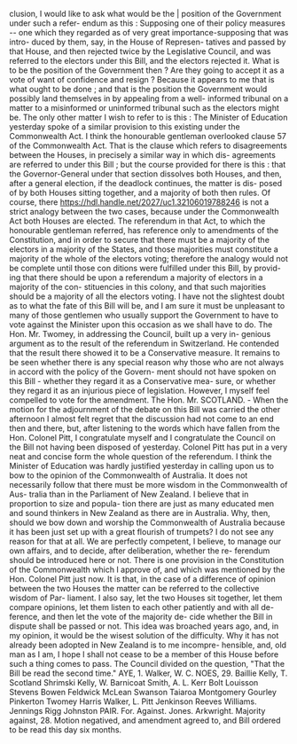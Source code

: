 clusion, I would like to ask what would be the | position of the Government under such a refer- endum as this : Supposing one of their policy measures -- one which they regarded as of very great importance-supposing that was intro- duced by them, say, in the House of Represen- tatives and passed by that House, and then rejected twice by the Legislative Council, and was referred to the electors under this Bill, and the electors rejected it. What is to be the position of the Government then ? Are they going to accept it as a vote of want of confidence and resign ? Because it appears to me that is what ought to be done ; and that is the position the Government would possibly land themselves in by appealing from a well- informed tribunal on a matter to a misinformed or uninformed tribunal such as the electors might be. The only other matter I wish to refer to is this : The Minister of Education yesterday spoke of a similar provision to this existing under the Commonwealth Act. I think the honourable gentleman overlooked clause 57 of the Commonwealth Act. That is the clause which refers to disagreements between the Houses, in precisely a similar way in which dis- agreements are referred to under this Bill ; but the course provided for there is this : that the Governor-General under that section dissolves both Houses, and then, after a general election, if the deadlock continues, the matter is dis- posed of by both Houses sitting together, and a majority of both then rules. Of course, there https://hdl.handle.net/2027/uc1.32106019788246 is not a strict analogy between the two cases, because under the Commonwealth Act both Houses are elected. The referendum in that Act, to which the honourable gentleman referred, has reference only to amendments of the Constitution, and in order to secure that there must be a majority of the electors in a majority of the States, and those majorities must constitute a majority of the whole of the electors voting; therefore the analogy would not be complete until those con ditions were fulfilled under this Bill, by provid- ing that there should be upon a referendum a majority of electors in a majority of the con- stituencies in this colony, and that such majorities should be a majority of all the electors voting. I have not the slightest doubt as to what the fate of this Bill will be, and I am sure it must be unpleasant to many of those gentlemen who usually support the Government to have to vote against the Minister upon this occasion as we shall have to do. The Hon. Mr. Twomey, in addressing the Council, built up a very in- genious argument as to the result of the referendum in Switzerland. He contended that the result there showed it to be a Conservative measure. It remains to be seen whether there is any special reason why those who are not always in accord with the policy of the Govern- ment should not have spoken on this Bill - whether they regard it as a Conservative mea- sure, or whether they regard it as an injurious piece of legislation. However, I myself feel compelled to vote for the amendment. The Hon. Mr. SCOTLAND. - When the motion for the adjournment of the debate on this Bill was carried the other afternoon I almost felt regret that the discussion had not come to an end then and there, but, after listening to the words which have fallen from the Hon. Colonel Pitt, I congratulate myself and I congratulate the Council on the Bill not having been disposed of yesterday. Colonel Pitt has put in a very neat and concise form the whole question of the referendum. I think the Minister of Education was hardly justified yesterday in calling upon us to bow to the opinion of the Commonwealth of Australia. It does not necessarily follow that there must be more wisdom in the Commonwealth of Aus- tralia than in the Parliament of New Zealand. I believe that in proportion to size and popula- tion there are just as many educated men and sound thinkers in New Zealand as there are in Australia. Why, then, should we bow down and worship the Commonwealth of Australia because it has been just set up with a great flourish of trumpets? I do not see any reason for that at all. We are perfectly competent, I believe, to manage our own affairs, and to decide, after deliberation, whether the re- ferendum should be introduced here or not. There is one provision in the Constitution of the Commonwealth which I approve of, and which was mentioned by the Hon. Colonel Pitt just now. It is that, in the case of a difference of opinion between the two Houses the matter can be referred to the collective wisdom of Par- liament. I also say, let the two Houses sit together, let them compare opinions, let them listen to each other patiently and with all de- ference, and then let the vote of the majority de- cide whether the Bill in dispute shall be passed or not. This idea was broached years ago, and, in my opinion, it would be the wisest solution of the difficulty. Why it has not already been adopted in New Zealand is to me incompre- hensible, and, old man as I am, I hope I shall not cease to be a member of this House before such a thing comes to pass. The Council divided on the question, "That the Bill be read the second time." AYE, 1. Walker, W. C. NOES, 29. Baillie Kelly, T. Scotland Shrimski Kelly, W. Barnicoat Smith, A. L. Kerr Bolt Louisson Stevens Bowen Feldwick McLean Swanson Taiaroa Montgomery Gourley Pinkerton Twomey Harris Walker, L. Pitt Jenkinson Reeves Williams. Jennings Rigg Johnston PAIR. For. Against. Jones. Arkwright. Majority against, 28. Motion negatived, and amendment agreed to, and Bill ordered to be read this day six months. 